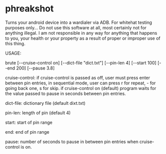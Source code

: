 # phreakshot
Turns your android device into a wardialer via ADB. For whitehat testing purposes only... Do not use this software at all, most certainly not for anything illegal.
I am not responsible in any way for anything that happens to you, your health or your property as a result of proper or improper use of this thing.

USAGE:


brute [--cruise-control on] [--dict-file \"dict.txt\"] [--pin-len 4] [--start 100] [--end 200] [--pause 3.8]

cruise-control: if cruise-control is passed as off, user must press enter between pin entries, in sequential mode, 
user can press r for repeat, - for going back one, s for skip. if cruise-control on (default) program waits for
the value passed to pause in seconds between pin entries.



dict-file: dictionary file (default dixt.txt)

pin-len: length of pin (default 4)

start: start of pin range

end: end of pin range

pause: number of seconds to pause in between pin entries when cruise-control is on.



